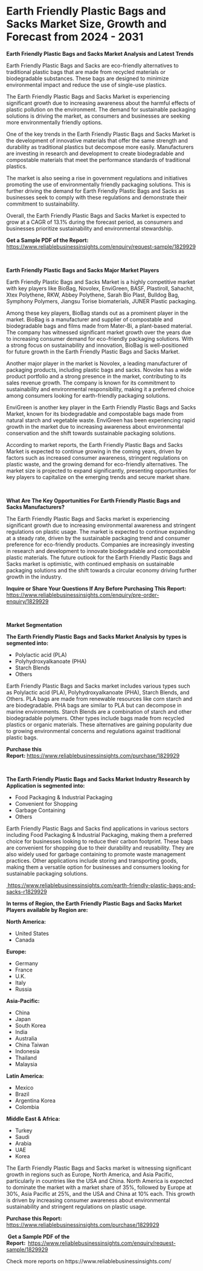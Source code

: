 <p><h1>Earth Friendly Plastic Bags and Sacks Market Size, Growth and Forecast from 2024 - 2031</h1></p><p><strong>Earth Friendly Plastic Bags and Sacks Market Analysis and Latest Trends</strong></p>
<p><p>Earth Friendly Plastic Bags and Sacks are eco-friendly alternatives to traditional plastic bags that are made from recycled materials or biodegradable substances. These bags are designed to minimize environmental impact and reduce the use of single-use plastics.</p><p>The Earth Friendly Plastic Bags and Sacks Market is experiencing significant growth due to increasing awareness about the harmful effects of plastic pollution on the environment. The demand for sustainable packaging solutions is driving the market, as consumers and businesses are seeking more environmentally friendly options.</p><p>One of the key trends in the Earth Friendly Plastic Bags and Sacks Market is the development of innovative materials that offer the same strength and durability as traditional plastics but decompose more easily. Manufacturers are investing in research and development to create biodegradable and compostable materials that meet the performance standards of traditional plastics.</p><p>The market is also seeing a rise in government regulations and initiatives promoting the use of environmentally friendly packaging solutions. This is further driving the demand for Earth Friendly Plastic Bags and Sacks as businesses seek to comply with these regulations and demonstrate their commitment to sustainability.</p><p>Overall, the Earth Friendly Plastic Bags and Sacks Market is expected to grow at a CAGR of 13.1% during the forecast period, as consumers and businesses prioritize sustainability and environmental stewardship.</p></p>
<p><strong>Get a Sample PDF of the Report:&nbsp;</strong> <a href="https://www.reliablebusinessinsights.com/enquiry/request-sample/1829929">https://www.reliablebusinessinsights.com/enquiry/request-sample/1829929</a></p>
<p>&nbsp;</p>
<p><strong>Earth Friendly Plastic Bags and Sacks Major Market Players</strong></p>
<p><p>Earth Friendly Plastic Bags and Sacks Market is a highly competitive market with key players like BioBag, Novolex, EnviGreen, BASF, Plastiroll, Sahachit, Xtex Polythene, RKW, Abbey Polythene, Sarah Bio Plast, Bulldog Bag, Symphony Polymers, Jiangsu Torise biomaterials, JUNER Plastic packaging.</p><p>Among these key players, BioBag stands out as a prominent player in the market. BioBag is a manufacturer and supplier of compostable and biodegradable bags and films made from Mater-Bi, a plant-based material. The company has witnessed significant market growth over the years due to increasing consumer demand for eco-friendly packaging solutions. With a strong focus on sustainability and innovation, BioBag is well-positioned for future growth in the Earth Friendly Plastic Bags and Sacks Market.</p><p>Another major player in the market is Novolex, a leading manufacturer of packaging products, including plastic bags and sacks. Novolex has a wide product portfolio and a strong presence in the market, contributing to its sales revenue growth. The company is known for its commitment to sustainability and environmental responsibility, making it a preferred choice among consumers looking for earth-friendly packaging solutions.</p><p>EnviGreen is another key player in the Earth Friendly Plastic Bags and Sacks Market, known for its biodegradable and compostable bags made from natural starch and vegetable waste. EnviGreen has been experiencing rapid growth in the market due to increasing awareness about environmental conservation and the shift towards sustainable packaging solutions.</p><p>According to market reports, the Earth Friendly Plastic Bags and Sacks Market is expected to continue growing in the coming years, driven by factors such as increased consumer awareness, stringent regulations on plastic waste, and the growing demand for eco-friendly alternatives. The market size is projected to expand significantly, presenting opportunities for key players to capitalize on the emerging trends and secure market share.</p></p>
<p>&nbsp;</p>
<p><strong>What Are The Key Opportunities For Earth Friendly Plastic Bags and Sacks Manufacturers?</strong></p>
<p><p>The Earth Friendly Plastic Bags and Sacks market is experiencing significant growth due to increasing environmental awareness and stringent regulations on plastic usage. The market is expected to continue expanding at a steady rate, driven by the sustainable packaging trend and consumer preference for eco-friendly products. Companies are increasingly investing in research and development to innovate biodegradable and compostable plastic materials. The future outlook for the Earth Friendly Plastic Bags and Sacks market is optimistic, with continued emphasis on sustainable packaging solutions and the shift towards a circular economy driving further growth in the industry.</p></p>
<p><strong>Inquire or Share Your Questions If Any Before Purchasing This Report:</strong> <a href="https://www.reliablebusinessinsights.com/enquiry/pre-order-enquiry/1829929">https://www.reliablebusinessinsights.com/enquiry/pre-order-enquiry/1829929</a></p>
<p>&nbsp;</p>
<p><strong>Market Segmentation</strong></p>
<p><strong>The Earth Friendly Plastic Bags and Sacks Market Analysis by types is segmented into:</strong></p>
<p><ul><li>Polylactic acid (PLA)</li><li>Polyhydroxyalkanoate (PHA)</li><li>Starch Blends</li><li>Others</li></ul></p>
<p><p>Earth Friendly Plastic Bags and Sacks market includes various types such as Polylactic acid (PLA), Polyhydroxyalkanoate (PHA), Starch Blends, and Others. PLA bags are made from renewable resources like corn starch and are biodegradable. PHA bags are similar to PLA but can decompose in marine environments. Starch Blends are a combination of starch and other biodegradable polymers. Other types include bags made from recycled plastics or organic materials. These alternatives are gaining popularity due to growing environmental concerns and regulations against traditional plastic bags.</p></p>
<p><strong>Purchase this Report:&nbsp;</strong><a href="https://www.reliablebusinessinsights.com/purchase/1829929">https://www.reliablebusinessinsights.com/purchase/1829929</a></p>
<p>&nbsp;</p>
<p><strong>The Earth Friendly Plastic Bags and Sacks Market Industry Research by Application is segmented into:</strong></p>
<p><ul><li>Food Packaging & Industrial Packaging</li><li>Convenient for Shopping</li><li>Garbage Containing</li><li>Others</li></ul></p>
<p><p>Earth Friendly Plastic Bags and Sacks find applications in various sectors including Food Packaging & Industrial Packaging, making them a preferred choice for businesses looking to reduce their carbon footprint. These bags are convenient for shopping due to their durability and reusability. They are also widely used for garbage containing to promote waste management practices. Other applications include storing and transporting goods, making them a versatile option for businesses and consumers looking for sustainable packaging solutions.</p></p>
<p><a href="https://www.reliablebusinessinsights.com/earth-friendly-plastic-bags-and-sacks-r1829929">&nbsp;https://www.reliablebusinessinsights.com/earth-friendly-plastic-bags-and-sacks-r1829929</a></p>
<p><strong>In terms of Region, the Earth Friendly Plastic Bags and Sacks Market Players available by Region are:</strong></p>
<p>
    <p> <strong> North America: </strong>
        <ul>
            <li>United States</li>
            <li>Canada</li>
        </ul>
        </p> 
    <p> <strong> Europe: </strong>
        <ul>
            <li>Germany</li>
            <li>France</li>
            <li>U.K.</li>
            <li>Italy</li>
            <li>Russia</li>
        </ul>
        </p> 
    <p> <strong> Asia-Pacific: </strong>
        <ul>
            <li>China</li>
            <li>Japan</li>
            <li>South Korea</li>
            <li>India</li>
            <li>Australia</li>
            <li>China Taiwan</li>
            <li>Indonesia</li>
            <li>Thailand</li>
            <li>Malaysia</li>
        </ul>
        </p> 
    <p> <strong> Latin America: </strong>
        <ul>
            <li>Mexico</li>
            <li>Brazil</li>
            <li>Argentina Korea</li>
            <li>Colombia</li>
        </ul>
        </p> 
    <p> <strong> Middle East & Africa: </strong>
        <ul>
            <li>Turkey</li>
            <li>Saudi</li>
            <li>Arabia</li>
            <li>UAE</li>
            <li>Korea</li>
        </ul>
    </p>
    </p>
<p><p>The Earth Friendly Plastic Bags and Sacks market is witnessing significant growth in regions such as Europe, North America, and Asia Pacific, particularly in countries like the USA and China. North America is expected to dominate the market with a market share of 35%, followed by Europe at 30%, Asia Pacific at 25%, and the USA and China at 10% each. This growth is driven by increasing consumer awareness about environmental sustainability and stringent regulations on plastic usage.</p></p>
<p><strong>Purchase this Report: </strong><a href="https://www.reliablebusinessinsights.com/purchase/1829929">https://www.reliablebusinessinsights.com/purchase/1829929</a></p>
<p>&nbsp;<strong>Get a Sample PDF of the Report:&nbsp;&nbsp;</strong><a href="https://www.reliablebusinessinsights.com/enquiry/request-sample/1829929">https://www.reliablebusinessinsights.com/enquiry/request-sample/1829929</a></p>
<p><strong></strong></p>
<p>Check more reports on https://www.reliablebusinessinsights.com/</p>
